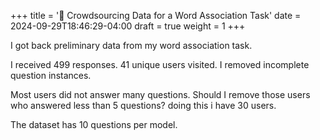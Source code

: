 +++
title = '🚧 Crowdsourcing Data for a Word Association Task'
date = 2024-09-29T18:46:29-04:00
draft = true
weight = 1
+++

I got back preliminary data from my word association task.

I received 499 responses. 41 unique users visited.
I removed incomplete question instances.

Most users did not answer many questions. Should I remove those users who answered less than 5 questions?
doing this i have 30 users.

The dataset has 10 questions per model.

